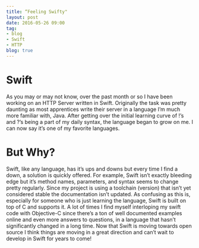 ```yaml
---                                                                                                                                                                                          
title: “Feeling Swifty"                                                                                                                                
layout: post                                                                                                                                                                                 
date: 2016-05-26 09:00                                                                                                                                                                       
tag:                                                                                                                                                                                         
- blog                                                                                                                                                                                       
- Swift
- HTTP                                                                                                                                                                                                                                                                                                                                                                  
blog: true                                                                                                                                                                                   
---                                                                                                                                                                                          
```

# Swift

As you may or may not know, over the past month or so I have been working on an HTTP Server written in Swift. Originally the task was pretty daunting as most apprentices write their server in a language I’m much more familiar with, Java. After getting over the initial learning curve of !’s and ?’s being a part of my daily syntax, the language began to grow on me. I can now say it’s one of my favorite languages.

# But Why?

Swift, like any language, has it’s ups and downs but every time I find a down, a solution is quickly offered. For example, Swift isn’t exactly bleeding edge but it’s method names, parameters, and syntax seems to change pretty regularly. Since my project is using a toolchain (version) that isn’t yet considered stable the documentation isn’t updated. As confusing as this is, especially for someone who is just learning the language, Swift is built on top of C and supports it. A lot of times I find myself interloping my swift code with Objective-C since there’s a ton of well documented examples online and even more answers to questions, in a language that hasn’t significantly changed in a long time. Now that Swift is moving towards open source I think things are moving in a great direction and can’t wait to develop in Swift for years to come! 

